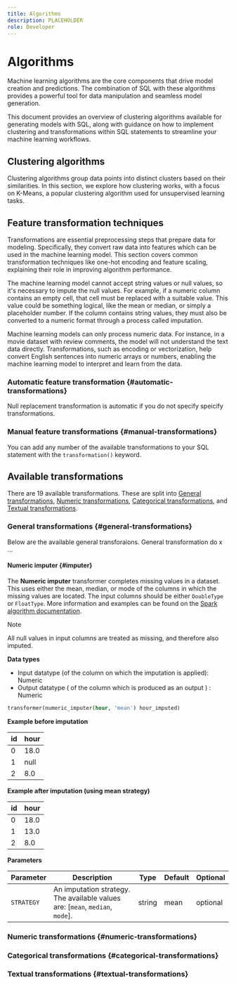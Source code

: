 ```yaml
---
title: Algorithms
description: PLACEHOLDER
role: Developer
---
```

# Algorithms

Machine learning algorithms are the core components that drive model creation and predictions. The combination of SQL with these algorithms provides a powerful tool for data manipulation and seamless model generation.

This document provides an overview of clustering algorithms available for generating models with SQL, along with guidance on how to implement clustering and transformations within SQL statements to streamline your machine learning workflows.

## Clustering algorithms

Clustering algorithms group data points into distinct clusters based on their similarities. In this section, we explore how clustering works, with a focus on K-Means, a popular clustering algorithm used for unsupervised learning tasks.

## Feature transformation techniques

Transformations are essential preprocessing steps that prepare data for modeling. Specifically, they convert raw data into features which can be used in the machine learning model. This section covers common transformation techniques like one-hot encoding and feature scaling, explaining their role in improving algorithm performance.

The machine learning model cannot accept string values or null values, so it's necessary to impute the null values. For example, if a numeric column contains an empty cell, that cell must be replaced with a suitable value. This value could be something logical, like the mean or median, or simply a placeholder number. If the column contains string values, they must also be converted to a numeric format through a process called imputation.

Machine learning models can only process numeric data. For instance, in a movie dataset with review comments, the model will not understand the text data directly. Transformations, such as encoding or vectorization, help convert English sentences into numeric arrays or numbers, enabling the machine learning model to interpret and learn from the data.

### Automatic feature transformation {#automatic-transformations}

Null replacement transformation is automatic if you do not specify speicify transformations.

### Manual feature transformations {#manual-transformations}

You can add any number of the available transformations to your SQL statement with the `transformation()` keyword.

## Available transformations 

There are 19 available transformations. These are split into [General transformations](#general-transformations), [Numeric transformations](#numeric-transformations), [Categorical transformations](#categorical-transformations), and [Textual transformations](#textual-transformations). 

### General transformations {#general-transformations}

Below are the available general transforaions. General transformation do x ...

#### Numeric imputer {#imputer}

The **Numeric imputer** transformer completes missing values in a dataset. This uses either the mean, median, or mode of the columns in which the missing values are located. The input columns should be either `DoubleType` or `FloatType`. More information and examples can be found on the [Spark algorithm documentation](https://spark.apache.org/docs/2.2.0/ml-features.html#imputer). 

>[!NOTE]
>
>All null values in input columns are treated as missing, and therefore also imputed.

**Data types**

- Input datatype (of the column on which the imputation is applied): Numeric
- Output datatype ( of the column which is produced as an output ) : Numeric

```sql
transformer(numeric_imputer(hour, 'mean') hour_imputed)
```

**Example before imputation**

|id |  hour |
|---|---|
|0 |  18.0 |
|1 |  null |
|2 |  8.0 |

**Example after imputation (using mean strategy)**

|id | hour |
|---|---|
|0 |  18.0 |
|1 |  13.0 |
|2 |  8.0 |

**Parameters**

|Parameter |  Description |  Type |  Default | Optional |
| -------- | ------------ | ----- | -------- | -------- |
| `STRATEGY` | An imputation strategy. The available values are: [`mean`, `median`, `mode`]. |  string |  mean | optional |

### Numeric transformations {#numeric-transformations}


### Categorical transformations {#categorical-transformations}


### Textual transformations {#textual-transformations}
